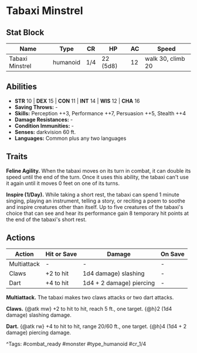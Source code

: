 # Tabaxi Minstrel

## Stat Block

| Name | Type | CR | HP | AC | Speed |
|------|------|----|----|----|-------|
| Tabaxi Minstrel | humanoid | 1/4 | 22 (5d8) | 12 | walk 30, climb 20 |

## Abilities

- **STR** 10 | **DEX** 15 | **CON** 11 | **INT** 14 | **WIS** 12 | **CHA** 16
- **Saving Throws:** -  
- **Skills:** Perception ++3, Performance ++7, Persuasion ++5, Stealth ++4  
- **Damage Resistances:** -  
- **Condition Immunities:** -  
- **Senses:** darkvision 60 ft.  
- **Languages:** Common plus any two languages

## Traits

**Feline Agility.** When the tabaxi moves on its turn in combat, it can double its speed until the end of the turn. Once it uses this ability, the tabaxi can't use it again until it moves 0 feet on one of its turns.

**Inspire (1/Day).** While taking a short rest, the tabaxi can spend 1 minute singing, playing an instrument, telling a story, or reciting a poem to soothe and inspire creatures other than itself. Up to five creatures of the tabaxi's choice that can see and hear its performance gain 8 temporary hit points at the end of the tabaxi's short rest.


## Actions

| Action | Hit or Save | Damage | On Save |
|--------|--------------|--------|----------|
| Multiattack | - | - | - |
| Claws | +2 to hit | 1d4 damage) slashing | - |
| Dart | +4 to hit | 1d4 + 2 damage) piercing | - |

**Multiattack.** The tabaxi makes two claws attacks or two dart attacks.

**Claws.** {@atk mw} +2 to hit to hit, reach 5 ft., one target. {@h}2 (1d4 damage) slashing damage.

**Dart.** {@atk rw} +4 to hit to hit, range 20/60 ft., one target. {@h}4 (1d4 + 2 damage) piercing damage.


^Tags: #combat_ready #monster #type_humanoid #cr_1/4